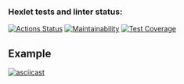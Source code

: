 ### Hexlet tests and linter status:
[![Actions Status](https://github.com/byehard/frontend-project-lvl2/workflows/hexlet-check/badge.svg)](https://github.com/byehard/frontend-project-lvl2/actions)
[![Maintainability](https://api.codeclimate.com/v1/badges/9994e5d5ff1e8a849d0f/maintainability)](https://codeclimate.com/github/byehard/frontend-project-lvl2/maintainability)
[![Test Coverage](https://api.codeclimate.com/v1/badges/9994e5d5ff1e8a849d0f/test_coverage)](https://codeclimate.com/github/byehard/frontend-project-lvl2/test_coverage)

## Example
[![asciicast](https://asciinema.org/a/mrpFecY4DvJBd4muERAyN4w3X.svg)](https://asciinema.org/a/uiU8zRnNwdb6ZnsetT04YaN0W)